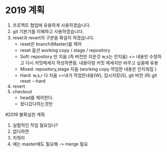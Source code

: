 # 2019 계획 
1) 프로젝트 협업에 유용하게 사용하겠습니다.
2) git 기본기를 이해하고 사용하겠습니다.
3) reset과 revert의 구분을 확실히 하겠습니다.
    * reset은 branch(Master)를 제어
    * reset 옵션
    working copy / stage / repository
    - Soft: repository 만 지움 (즉 버전만 지운것 w,s는 안지움) 
        => 내용만 수정하고 다시 커밋메세지 작성하면됨. 내용이랑 커밋 메세지만 바꾸고 싶을때 유용
    - Mixed: repository,stage 지움 (working copy 작업한 내용은 안지워짐 )
    - Hard: w,s,r 다 지움 
        =>내가 작업한내용(W), 임시저장(S), git 버전 (R)
         git reset --hard
4) revert
5) checkout
    * head를 제어한다.
    * 왔다갔다하는것만 

#2019 불확실한 계획 
1) 실험적인 작업 필요있나?
2) 없다하면
3) 지워라
4) 얘는 master에도 필요해 -> merge 필요